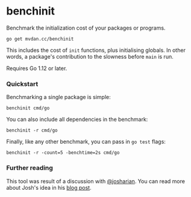 # benchinit

Benchmark the initialization cost of your packages or programs.

	go get mvdan.cc/benchinit

This includes the cost of `init` functions, plus initialising globals. In other
words, a package's contribution to the slowness before `main` is run.

Requires Go 1.12 or later.

### Quickstart

Benchmarking a single package is simple:

	benchinit cmd/go

You can also include all dependencies in the benchmark:

	benchinit -r cmd/go

Finally, like any other benchmark, you can pass in `go test` flags:

	benchinit -r -count=5 -benchtime=2s cmd/go

### Further reading

This tool was result of a discussion with [@josharian](https://github.com/josharian).
You can read more about Josh's idea in his [blog post](https://commaok.xyz/post/benchmark-init/).
